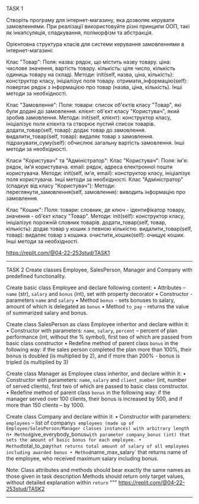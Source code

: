 TASK 1

Створіть програму для інтернет-магазину, яка дозволяє керувати замовленнями. При реалізації використовуйте різні принципи ООП, такі як інкапсуляція, спадкування, поліморфізм та абстракція.

Орієнтовна структура класів для системи керування замовленнями в інтернет-магазині:

Клас "Товар": Поля: назва: рядок, що містить назву товару. ціна: числове значення, вартість товару. кількість: ціле число, кількість одиниць товару на складі. Методи: init(self, назва, ціна, кількість): конструктор класу, ініціалізує поля товару. отримати_інформацію(self): повертає рядок з інформацією про товар (назва, ціна, кількість). Інші методи за необхідності.

Клас "Замовлення": Поля: товари: список об'єктів класу "Товар", які були додані до замовлення. клієнт: об'єкт класу "Користувач", який зробив замовлення. Методи: init(self, клієнт): конструктор класу, ініціалізує поле клієнта та створює пустий список товарів. додати_товар(self, товар): додає товар до замовлення. видалити_товар(self, товар): видаляє товар з замовлення. підрахувати_суму(self): обчислює загальну вартість замовлення. Інші методи за необхідності.

Класи "Користувач" та "Адміністратор":
Клас "Користувач": Поля: ім'я: рядок, ім'я користувача. email: рядок, адреса електронної пошти користувача. Методи: init(self, ім'я, email): конструктор класу, ініціалізує поля користувача. Інші методи за необхідності.
Клас "Адміністратор" (спадкує від класу "Користувач"): Методи: переглянути_замовлення(self, замовлення): виводить інформацію про замовлення.

Клас "Кошик": Поля: товари: словник, де ключ - ідентифікатор товару, значення - об'єкт класу "Товар". Методи: init(self): конструктор класу, ініціалізує порожній словник товарів. додати_товар(self, товар, кількість): додає товар у кошик з певною кількістю. видалити_товар(self, товар): видаляє товар з кошика. очистити_кошик(self): очищує кошик. Інші методи за необхідності.

https://replit.com/@04-22-253stud/TASK1
********************************************************************************************************************
TASK 2
Create classes Employee, SalesPerson, Manager and Company with predefined functionality.

Create basic class Employee and declare following content:
• Attributes – `name` (str), `salary` and `bonus` (int), set with property decorator
• Constructor - parameters `name` and `salary`
• Method `bonus` - sets bonuses to salary, amount of which is delegated as `bonus`
• Method `to_pay` - returns the value of summarized salary and bonus.

Create class SalesPerson as class Employee inheritor and declare within it:
• Constructor with parameters: `name`, `salary`, `percent` – percent of plan performance (int, without the % symbol), first two of which are passed from basic class constructor
• Redefine method of parent class `bonus` in the following way: if the sales person completed the plan more than 100%, their bonus is doubled (is multiplied by 2), and if more than 200% - bonus is tripled (is multiplied by 3)

Create class Manager as Employee class inheritor, and declare within it:
• Constructor with parameters: `name`, `salary` and `client_number` (int, number of served clients), first two of which are passed to basic class constructor.
• Redefine method of parent class `bonus` in the following way: if the manager served over 100 clients, their bonus is increased by 500, and if more than 150 clients – by 1000.

Create class Company and declare within it:
• Constructor with parameters: `employees` – list of company`s employees (made up of Employee/SalesPerson/Manager classes instances) with arbitrary length `n`
• Method `give_everybody_bonus` with parameter company_bonus (int) that sets the amount of basic bonus for each employee.
• Method `total_to_pay` that returns total amount of salary of all employees including awarded bonus
• Method `name_max_salary` that returns name of the employee, who received maximum salary including bonus.

Note:
Class attributes and methods should bear exactly the same names as those given in task description
Methods should return only target values, without detailed explanation within `return`
"""
https://replit.com/@04-22-253stud/TASK2
*************************************************************************************************************************
